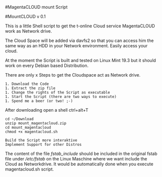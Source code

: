 #MagentaCLOUD mount Script

#MountCLOUD v 0.1

This is a little Shell script to get the t-online Cloud service MagentaCLOUD work as Network drive.

The Cloud Space will be added via davfs2 so that you can access him the same way as an HDD in your Network environment. Easily access your cloud.

At the moment the Script is built and tested on Linux Mint 19.3 but it should work on every Debian based Distribution.

There are only x Steps to get the Cloudspace act as Network drive.

    1. Download the Code
    1. Extract the zip file
    1. Change the rights of the Script as executable
    1. Start the Script (there are two ways to execute)
    1. Spend me a beer (or two! ;-)

After downloading open a shell ctrl+alt+T

    cd ~/Download
    unzip mount_magentacloud.zip
    cd mount_magentacloud
    chmod +x magentacloud.sh

    Build the Script more interaktive
    Implement Support for other Distros

The content of the file *fstab_include* should be included in the original fstab file under */etc/fstab* on the Linux Maschine where we want include the Cloud as Networkdrive. It would be automatically done when you execute magentacloud.sh script.